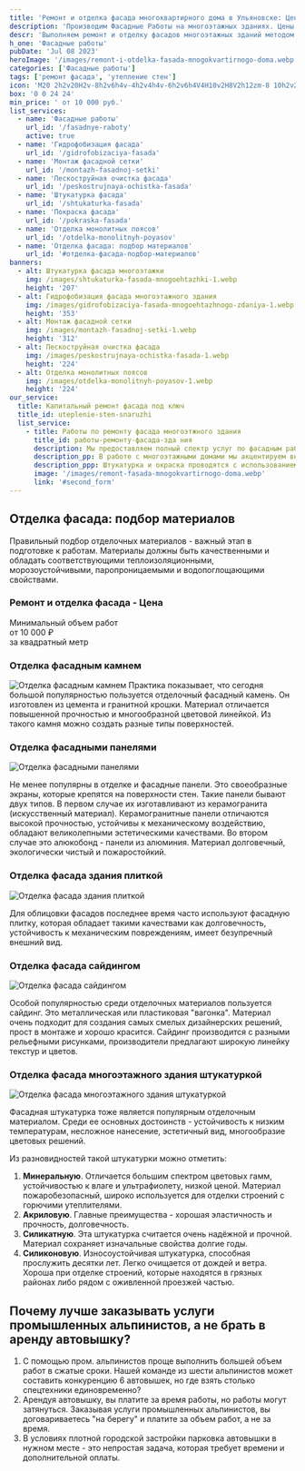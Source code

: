 ```yaml
---
title: 'Ремонт и отделка фасада многоквартирного дома в Ульяновске: Цены за м2'
description: 'Производим Фасадные Работы на многоэтажных зданиях. Цены на сайте. Звоните!'
descr: 'Выполняем ремонт и отделку фасадов многоэтажных зданий методом промышленного альпинизма под ключ.'
h_one: 'Фасадные работы'
pubDate: 'Jul 08 2023'
heroImage: '/images/remont-i-otdelka-fasada-mnogokvartirnogo-doma.webp'
categories: ['Фасадные работы']
tags: ['ремонт фасада', 'утепление стен']
icon: 'M20 2h2v20H2v-8h2v6h4v-4h2v4h4v-6h2v6h4V4H10v2H8V2h12zm-8 10h2v2h-2v-2zm-2-2h2v2h-2v-2zm-2 0V8h2v2H8zm-2 2v-2h2v2H6zm0 0H4v2h2v-2zm10-6h2v2h-2V6zm-2 0h-2v2h2V6zm2 4h2v2h-2v-2z'
box: '0 0 24 24'
min_price: ' от 10 000 руб.'
list_services:
  - name: 'Фасадные работы'
    url_id: '/fasadnye-raboty'
    active: true
  - name: 'Гидрофобизация фасада'
    url_id: '/gidrofobizaciya-fasada'
  - name: 'Монтаж фасадной сетки'
    url_id: '/montazh-fasadnoj-setki'
  - name: 'Пескоструйная очистка фасада'
    url_id: '/peskostrujnaya-ochistka-fasada'
  - name: 'Штукатурка фасада'
    url_id: '/shtukaturka-fasada'
  - name: 'Покраска фасада'
    url_id: '/pokraska-fasada'
  - name: 'Отделка монолитных поясов'
    url_id: '/otdelka-monolitnyh-poyasov'
  - name: 'Отделка фасада: подбор материалов'
    url_id: '#отделка-фасада-подбор-материалов'
banners:
  - alt: Штукатурка фасада многоэтажки
    img: /images/shtukaturka-fasada-mnogoehtazhki-1.webp
    height: '207'
  - alt: Гидрофобизация фасада многоэтажного здания
    img: /images/gidrofobizaciya-fasada-mnogoehtazhnogo-zdaniya-1.webp
    height: '353'
  - alt: Монтаж фасадной сетки
    img: /images/montazh-fasadnoj-setki-1.webp
    height: '312'
  - alt: Пескоструйная очистка фасада
    img: /images/peskostrujnaya-ochistka-fasada-1.webp
    height: '224'
  - alt: Отделка монолитных поясов
    img: /images/otdelka-monolitnyh-poyasov-1.webp
    height: '224'
our_service:
  title: Капитальный ремонт фасада под ключ
  title_id: uteplenie-sten-snaruzhi
  list_service:
    - title: Работы по ремонту фасада многоэтжного здания
      title_id: работы-ремонту-фасада-зда ния
      description: Мы предоставляем полный спектр услуг по фасадным работам в Ульяновске, включая утепление, штукатурку, окраску, и монтаж. Придерживаемся строгих стандартов выбора материалов, архитектурных требований и безопасности.
      description_pp: В работе с многоэтажными домами мы акцентируем внимание на безопасности, пожарной защите и энергоэффективности фасада.
      description_ppp: Штукатурка и окраска проводятся с использованием качественных материалов для обеспечения прочности и долговечности покрытия. Монтаж различных фасадных систем, таких как вентилируемые конструкции, завершает ремонт, создавая эстетичный вид. Наши требования включают сертификацию материалов, высокий уровень пожарной безопасности, долговечность и соблюдение стандартов безопасности на высоте. Мы также уделяем внимание экологической безопасности и эстетическому оформлению, чтобы соответствовать стилю и окружающей застройке.
      image: '/images/remont-fasada-mnogokvartirnogo-doma.webp'
      link: '#second_form'
---
```


## Отделка фасада: подбор материалов

Правильный подбор отделочных материалов - важный этап в подготовке к работам. Материалы должны быть качественными и обладать соответствующими теплоизоляционными, морозоустойчивыми, паропроницаемыми и водопоглощающими свойствами.

<div id="ремонт-и-отделка-фасада" class="gradientBg mx-auto my-4 max-w-full rounded-xl p-14 text-center shadow-lg"><h3 class="flex justify-center px-4 pt-6 font-bold lg:text-xl"><div class="text-white">Ремонт и отделка фасада - Цена</div></h3><div class="flex flex-wrap justify-center gap-4 pt-4 pb-10"><div class="flex max-w-[350px] flex-col gap-2 rounded-xl bg-gray-200 bg-opacity-30 p-6 text-white shadow-md backdrop-blur-lg backdrop-filter"><div class="text-sm font-semibold">Минимальный объем работ</div><div class="text-3xl font-semibold tracking-tight">от 10 000 ₽</div><div class="font-normal">за квадратный метр</div></div></div></div>

### Отделка фасадным камнем

![Отделка фасадным камнем](/images/fasadnyj-kamen.webp)
Практика показывает, что сегодня большой популярностью пользуется отделочный фасадный камень. Он изготовлен из цемента и гранитной крошки. Материал отличается повышенной прочностью и многообразной цветовой линейкой. Из такого камня можно создать разные типы поверхностей.

### Отделка фасадными панелями

![Отделка фасадными панелями](/images/fasadnye-paneli.webp)

Не менее популярны в отделке и фасадные панели. Это своеобразные экраны, которые крепятся на поверхности стен. Такие панели бывают двух типов. В первом случае их изготавливают из керамогранита (искусственный материал). Керамогранитные панели отличаются высокой прочностью, устойчивы к механическому воздействию, обладают великолепными эстетическими качествами. Во втором случае это алюкобонд - панели из алюминия. Материал долговечный, экологически чистый и пожаростойкий.

### Отделка фасада здания плиткой

![Отделка фасада здания плиткой](/images/fasadnuyu-plitku.webp)

Для облицовки фасадов последнее время часто используют фасадную плитку, которая обладает такими качествами как долговечность, устойчивость к механическим повреждениям, имеет безупречный внешний вид.

### Отделка фасада сайдингом

![Отделка фасада сайдингом](/images/sajding-na-mnogoehtazhkah.webp)

Особой популярностью среди отделочных материалов пользуется сайдинг. Это металлическая или пластиковая "вагонка". Материал очень подходит для создания самых смелых дизайнерских решений, прост в монтаже и хорошо красится. Сайдинг производится с разными рельефными рисунками, производители предлагают широкую линейку текстур и цветов.

### Отделка фасада многоэтажного здания штукатуркой

![Отделка фасада многоэтажного здания штукатуркой](/images/otdelka-fasada-mnogoehtazhnogo-zdaniya-shtukaturkoj.webp)

Фасадная штукатурка тоже является популярным отделочным материалом. Среди ее основных достоинств - устойчивость к низким температурам, несложное нанесение, эстетичный вид, многообразие цветовых решений.

Из разновидностей такой штукатурки можно отметить:

1. **Минеральную**. Отличается большим спектром цветовых гамм, устойчивостью к влаге и ультрафиолету, низкой ценой. Материал пожаробезопасный, широко используется для отделки строений с горючими утеплителями.
2. **Акриловую**. Главные преимущества - хорошая эластичность и прочность, долговечность.
3. **Силикатную**. Эта штукатурка считается очень надёжной и прочной. Материал сохраняет изначальные свойства долгие годы.
4. **Силиконовую**. Износоустойчивая штукатурка, способная прослужить десятки лет. Легко очищается от дождей и ветра. Хороша при отделке строений, которые находятся в грязных районах либо рядом с оживленной проезжей частью.

## Почему лучше заказывать услуги промышленных альпинистов, а не брать в аренду автовышку?

1. С помощью пром. альпинистов проще выполнить большей объем работ в сжатые сроки. Нашей команде из шести альпинистов может составить конкуренцию 6 автовышек, но где взять столько спецтехники единовременно?
2. Арендуя автовышку, вы платите за время работы, но работы могут затянуться. Заказывая услуги промышленных альпинистов, вы договариваетесь "на берегу" и платите за объем работ, а не за время.
3. В условиях плотной городской застройки парковка автовышки в нужном месте - это непростая задача, которая требует времени и дополнительной оплаты.

